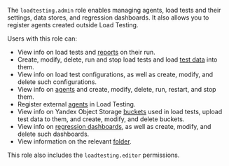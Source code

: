 The `loadtesting.admin` role enables managing agents, load tests and their settings, data stores, and regression dashboards. It also allows you to register agents created outside Load Testing.

Users with this role can:
* View info on load tests and [reports](../../load-testing/concepts/reports.md) on their run.
* Create, modify, delete, run and stop load tests and load [test data](../../load-testing/concepts/payload.md) into them.
* View info on load test configurations, as well as create, modify, and delete such configurations.
* View info on [agents](../../load-testing/concepts/agent.md) and create, modify, delete, run, restart, and stop them.
* Register external [agents](../../load-testing/concepts/agent.md) in Load Testing.
* View info on Yandex Object Storage [buckets](../../storage/concepts/bucket.md) used in load tests, upload test data to them, and create, modify, and delete buckets.
* View info on [regression dashboards](../../load-testing/concepts/load-test-regressions.md#dashbordy-regressij), as well as create, modify, and delete such dashboards.
* View information on the relevant [folder](../../resource-manager/concepts/resources-hierarchy.md#folder).

This role also includes the `loadtesting.editor` permissions.